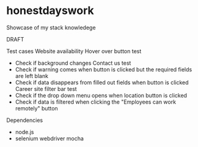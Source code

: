 # honestdayswork
Showcase of my stack knowledege

DRAFT

Test cases
Website availability
Hover over button test
- Check if background changes
Contact us test
- Check if warning comes when button is clicked but the required fields are left blank
- Check if data disappears from filled out fields when button is clicked 
Career site filter bar test
- Check if the drop down menu opens when location button is clicked
- Check if data is filtered when clicking the "Employees can work remotely" button

Dependencies
- node.js
- selenium webdriver mocha
